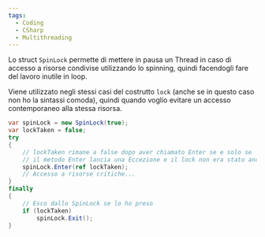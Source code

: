 ```yaml
---
tags:
  - Coding
  - CSharp
  - Multithreading
---
```



Lo struct `SpinLock` permette di mettere in pausa un Thread in caso di accesso a risorse condivise utilizzando lo spinning, quindi facendogli fare del lavoro inutile in loop.

Viene utilizzato negli stessi casi del costrutto `lock` (anche se in questo caso non ho la sintassi comoda), quindi quando voglio evitare un accesso contemporaneo alla stessa risorsa.
```csharp
var spinLock = new SpinLock(true);
var lockTaken = false;
try
{
    // lockTaken rimane a false dopo aver chiamato Enter se e solo se
    // il metodo Enter lancia una Eccezione e il lock non era stato ancora preso da nessuno
    spinLock.Enter(ref lockTaken);
    // Accesso a risorse critiche...
}
finally
{
    // Esco dallo SpinLock se lo ho preso
    if (lockTaken)
        spinLock.Exit();
}
```